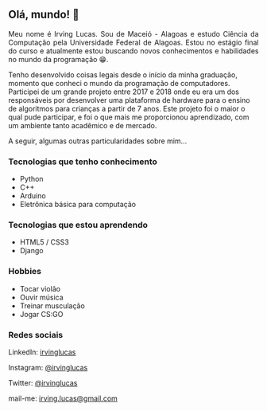 ## Olá, mundo! 👋
<!-- colocar link para README em inglês -->
<p align="justify">
Meu nome é Irving Lucas. Sou de Maceió - Alagoas e estudo Ciência da Computação pela Universidade Federal de Alagoas. Estou no estágio final do curso e atualmente estou buscando novos conhecimentos e habilidades no mundo da programação 😁. 

Tenho desenvolvido coisas legais desde o início da minha graduação, momento que conheci o mundo da programação de computadores. Participei de um grande projeto entre 2017 e 2018 onde eu era um dos responsáveis por desenvolver uma plataforma de hardware para o ensino de algoritmos para crianças a partir de 7 anos. Este projeto foi o maior o qual pude participar, e foi o que mais me proporcionou aprendizado, com um ambiente tanto acadêmico e de mercado.

A seguir, algumas outras particularidades sobre mim...
</p>

### Tecnologias que tenho conhecimento
* Python
* C++
* Arduino
* Eletrônica básica para computação

### Tecnologias que estou aprendendo
* HTML5 / CSS3
* Django


### Hobbies
* Tocar violão
* Ouvir música
* Treinar musculação
* Jogar CS:GO

### Redes sociais
LinkedIn: [irvinglucas](https://www.linkedin.com/in/irvinglucas/)

Instagram: [@irvinglucas](https://instagram.com/irvinglucas)

Twitter: [@irvinglucas](https://twitter.com/irvinglucas)

mail-me: irving.lucas@gmail.com

<!--
vou deixar isso aqui para referencias futuras
**irvinglucas/irvinglucas** is a ✨ _special_ ✨ repository because its `README.md` (this file) appears on your GitHub profile.

Here are some ideas to get you started:

- 🔭 I’m currently working on ...
- 🌱 I’m currently learning ...
- 👯 I’m looking to collaborate on ...
- 🤔 I’m looking for help with ...
- 💬 Ask me about ...
- 📫 How to reach me: ...
- 😄 Pronouns: ...
- ⚡ Fun fact: ...
-->
